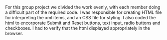 For this group project we divided the work evenly, with each member doing a difficult part of the required code. I was responsible for creating HTML file for interpreting the xml items, and an CSS file for styling. I also coded the html to encorporate Submit and Reset buttons, text input, radio buttons and checkboxes.
I had to verify that the html displayed appropriately in the browser.